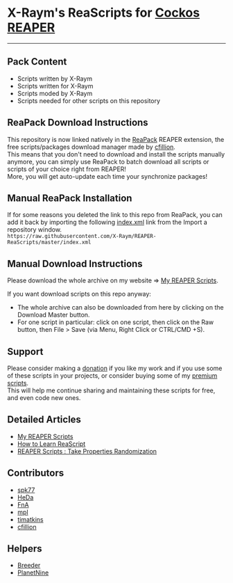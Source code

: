 # X-Raym's ReaScripts for [Cockos REAPER](http://reaper.fm)


----------


## Pack Content
- Scripts written by X-Raym
- Scripts written for X-Raym
- Scripts moded by X-Raym
- Scripts needed for other scripts on this repository

## ReaPack Download Instructions
This repository is now linked natively in the [ReaPack](http://www.reapack.com) REAPER extension, the free scripts/packages download manager made by [cfillion](https://github.com/cfillion/).  
This means that you don't need to download and install the scripts manually anymore, you can simply use ReaPack to batch download all scripts or scripts of your choice right from REAPER!  
More, you will get auto-update each time your synchronize packages!

## Manual ReaPack Installation
If for some reasons you deleted the link to this repo from ReaPack, you can add it back by importing the following [index.xml](https://raw.githubusercontent.com/X-Raym/REAPER-ReaScripts/master/index.xml) link from the Import a repository window.  
`https://raw.githubusercontent.com/X-Raym/REAPER-ReaScripts/master/index.xml`

## Manual Download Instructions
Please download the whole archive on my website => [My REAPER Scripts](http://extremraym.com/en/my-reaper-scripts/).

If you want download scripts on this repo anyway:
- The whole archive can also be downloaded from here by clicking on the Download Master button.
- For one script in particular: click on one script, then click on the Raw button, then File > Save (via Menu, Right Click or CTRL/CMD +S).

## Support
Please consider making a [donation](http://extremraym.com/en/donation/) if you like my work and if you use some of these scripts in your projects, or consider buying some of my [premium scripts](http://www.extremraym.com/en/downloads/category/reascripts/).  
This will help me continue sharing and maintaining these scripts for free, and even code new ones.

## Detailed Articles
 - [My REAPER Scripts](http://extremraym.com/en/my-reaper-scripts/)
 - [How to Learn ReaScript](http://extremraym.com/en/learn-reascript-reaper/)
 - [REAPER Scripts : Take Properties Randomization](http://extremraym.com/reaper-randomisation-takes/)

## Contributors
- [spk77](http://forum.cockos.com/member.php?u=49553)
- [HeDa](http://forum.cockos.com/member.php?u=47822)
- [FnA](http://forum.cockos.com/member.php?u=47920)
- [mpl](http://forum.cockos.com/member.php?u=70694)
- [timatkins](http://www.iamtimatkins.com)
- [cfillion](http://forum.cockos.com/member.php?u=98780)

## Helpers
- [Breeder](http://forum.cockos.com/member.php?u=27094)
- [PlanetNine](http://forum.cockos.com/member.php?u=6549)

